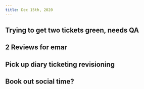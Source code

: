 ```yaml
---
title: Dec 15th, 2020
---
```


## Trying to get two tickets green, needs QA
## 2 Reviews for emar
## Pick up diary ticketing revisioning
##
## Book out social time?
